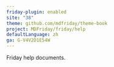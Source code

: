 ```yaml
---
friday-plugin: enabled
site: "38"
theme: github.com/mdfriday/theme-book
project: MDFriday/friday/help
defaultLanguage: zh
ga: G-V4V2D1E54W
---
```


Friday help documents.